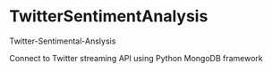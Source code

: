 # TwitterSentimentAnalysis

Twitter-Sentimental-Anslysis

Connect to Twitter streaming API using Python MongoDB framework
